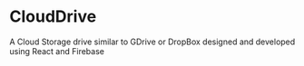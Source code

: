 # CloudDrive
A Cloud Storage drive similar to GDrive or DropBox designed and developed using React and Firebase
